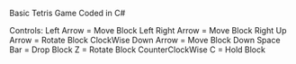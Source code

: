 Basic Tetris Game Coded in C#

Controls:
Left Arrow   =   Move Block Left
Right Arrow  =   Move Block Right
Up Arrow     =   Rotate Block ClockWise
Down Arrow   =   Move Block Down
Space Bar    =   Drop Block
Z            =   Rotate Block CounterClockWise
C            =   Hold Block
